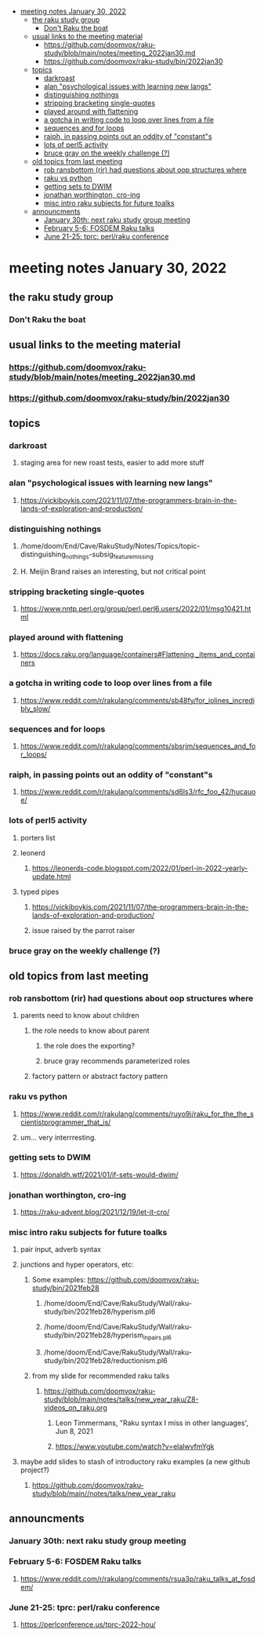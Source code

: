 - [meeting notes January 30, 2022](#org69b7955)
  - [the raku study group](#org3431010)
    - [Don't Raku the boat](#org9feacb8)
  - [usual links to the meeting material](#org85fa1aa)
    - [<https://github.com/doomvox/raku-study/blob/main/notes/meeting_2022jan30.md>](#org2125d96)
    - [<https://github.com/doomvox/raku-study/bin/2022jan30>](#org594f690)
  - [topics](#orgbd790f2)
    - [darkroast](#org6f97c3e)
    - [alan "psychological issues with learning new langs"](#org88e4051)
    - [distinguishing nothings](#orga97e0f0)
    - [stripping bracketing single-quotes](#org6195ced)
    - [played around with flattening](#orgf0010d2)
    - [a gotcha in writing code to loop over lines from a file](#org0ab6885)
    - [sequences and for loops](#org90187a5)
    - [raiph, in passing points out an oddity of "constant"s](#org1ccd4a6)
    - [lots of perl5 activity](#org977d744)
    - [bruce gray on the weekly challenge (?)](#org10b0e6a)
  - [old topics from last meeting](#org66931f3)
    - [rob ransbottom (rir) had questions about oop structures where](#orgbdf70c5)
    - [raku vs python](#org032870f)
    - [getting sets to DWIM](#orgf20d664)
    - [jonathan worthington, cro-ing](#org7b296c7)
    - [misc intro raku subjects for future toalks](#orgef72a6f)
  - [announcments](#orgd6e6f93)
    - [January 30th: next raku study group meeting](#org1d1322f)
    - [February 5-6: FOSDEM Raku talks](#orgea8ecec)
    - [June 21-25: tprc: perl/raku conference](#org9b8bbe0)


<a id="org69b7955"></a>

# meeting notes January 30, 2022


<a id="org3431010"></a>

## the raku study group


<a id="org9feacb8"></a>

### Don't Raku the boat


<a id="org85fa1aa"></a>

## usual links to the meeting material


<a id="org2125d96"></a>

### <https://github.com/doomvox/raku-study/blob/main/notes/meeting_2022jan30.md>


<a id="org594f690"></a>

### <https://github.com/doomvox/raku-study/bin/2022jan30>


<a id="orgbd790f2"></a>

## topics


<a id="org6f97c3e"></a>

### darkroast

1.  staging area for new roast tests, easier to add more stuff


<a id="org88e4051"></a>

### alan "psychological issues with learning new langs"

1.  <https://vickiboykis.com/2021/11/07/the-programmers-brain-in-the-lands-of-exploration-and-production/>


<a id="orga97e0f0"></a>

### distinguishing nothings

1.  /home/doom/End/Cave/RakuStudy/Notes/Topics/topic-distinguishing<sub>nothings</sub>-subsig<sub>feature</sub><sub>missing</sub>

2.  H. Meijin Brand raises an interesting, but not critical point


<a id="org6195ced"></a>

### stripping bracketing single-quotes

1.  <https://www.nntp.perl.org/group/perl.perl6.users/2022/01/msg10421.html>


<a id="orgf0010d2"></a>

### played around with flattening

1.  <https://docs.raku.org/language/containers#Flattening,_items_and_containers>


<a id="org0ab6885"></a>

### a gotcha in writing code to loop over lines from a file

1.  <https://www.reddit.com/r/rakulang/comments/sb48fy/for_iolines_incredibly_slow/>


<a id="org90187a5"></a>

### sequences and for loops

1.  <https://www.reddit.com/r/rakulang/comments/sbsrjm/sequences_and_for_loops/>


<a id="org1ccd4a6"></a>

### raiph, in passing points out an oddity of "constant"s

1.  <https://www.reddit.com/r/rakulang/comments/sd6ls3/rfc_foo_42/hucauoe/>


<a id="org977d744"></a>

### lots of perl5 activity

1.  porters list

2.  leonerd

    1.  <https://leonerds-code.blogspot.com/2022/01/perl-in-2022-yearly-update.html>

3.  typed pipes

    1.  <https://vickiboykis.com/2021/11/07/the-programmers-brain-in-the-lands-of-exploration-and-production/>
    
    2.  issue raised by the parrot raiser


<a id="org10b0e6a"></a>

### bruce gray on the weekly challenge (?)


<a id="org66931f3"></a>

## old topics from last meeting


<a id="orgbdf70c5"></a>

### rob ransbottom (rir) had questions about oop structures where

1.  parents need to know about children

    1.  the role needs to know about parent
    
        1.  the role does the exporting?
        
        2.  bruce gray recommends parameterized roles
    
    2.  factory pattern or abstract factory pattern


<a id="org032870f"></a>

### raku vs python

1.  <https://www.reddit.com/r/rakulang/comments/ruyo9j/raku_for_the_the_scientistprogrammer_that_is/>

2.  um&#x2026; very interrresting.


<a id="orgf20d664"></a>

### getting sets to DWIM

1.  <https://donaldh.wtf/2021/01/if-sets-would-dwim/>


<a id="org7b296c7"></a>

### jonathan worthington, cro-ing

1.  <https://raku-advent.blog/2021/12/19/let-it-cro/>


<a id="orgef72a6f"></a>

### misc intro raku subjects for future toalks

1.  pair input, adverb syntax

2.  junctions and hyper operators, etc:

    1.  Some examples: <https://github.com/doomvox/raku-study/bin/2021feb28>
    
        1.  /home/doom/End/Cave/RakuStudy/Wall/raku-study/bin/2021feb28/hyperism.pl6
        
        2.  /home/doom/End/Cave/RakuStudy/Wall/raku-study/bin/2021feb28/hyperism<sub>in</sub><sub>pairs.pl6</sub>
        
        3.  /home/doom/End/Cave/RakuStudy/Wall/raku-study/bin/2021feb28/reductionism.pl6
    
    2.  from my slide for recommended raku talks
    
        1.  <https://github.com/doomvox/raku-study/blob/main/notes/talks/new_year_raku/Z8-videos_on_raku.org>
        
            1.  Leon Timmermans, "Raku syntax I miss in other languages', Jun 8, 2021
            
            2.  <https://www.youtube.com/watch?v=elalwvfmYgk>

3.  maybe add slides to stash of introductory raku examples (a new github project?)

    1.  <https://github.com/doomvox/raku-study/blob/main//notes/talks/new_year_raku>


<a id="orgd6e6f93"></a>

## announcments


<a id="org1d1322f"></a>

### January 30th: next raku study group meeting


<a id="orgea8ecec"></a>

### February 5-6: FOSDEM Raku talks

1.  <https://www.reddit.com/r/rakulang/comments/rsua3p/raku_talks_at_fosdem/>


<a id="org9b8bbe0"></a>

### June 21-25: tprc: perl/raku conference

1.  <https://perlconference.us/tprc-2022-hou/>
